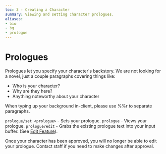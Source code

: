 ```yaml
---
toc: 3 - Creating a Character
summary: Viewing and setting character prologues.
aliases:
- bio
- bg
- prologue
---
```

# Prologues

Prologues let you specify your character's backstory. We are not looking for a novel, just a couple paragraphs covering things like:

* Who is your character?
* Why are they here?
* Anything noteworthy about your character

When typing up your background in-client, please use %%r to separate paragraphs.

`prologue/set <prologue>` - Sets your prologue. 
`prologue` - Views your prologue.
`prologue/edit` - Grabs the existing prologue text into your input buffer.
                (See [Edit Feature](/help/edit)).

Once your character has been approved, you will no longer be able to edit your prologue.  Contact staff if you need to make changes after approval.